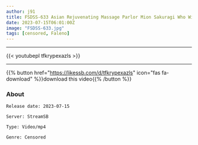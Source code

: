 ```yaml
---
author: j91
title: FSDSS-633 Asian Rejuvenating Massage Parlor Mion Sakuragi Who Will Pursue You Without Resting Even If You Ejaculate
date: 2023-07-15T06:01:00Z
image: "FSDSS-633.jpg"
tags: [censored, Faleno]
---
```

___

{{< youtubepl tfkrypexazls >}}
___

{{% button href="https://likessb.com/d/tfkrypexazls" icon="fas fa-download" %}}download this video{{% /button %}}
### About

`Release date: 2023-07-15`

`Server: StreamSB`

`Type: Video/mp4`

`Genre:	Censored`